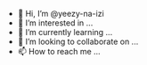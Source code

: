 - 👋 Hi, I’m @yeezy-na-izi
- 👀 I’m interested in ...
- 🌱 I’m currently learning ...
- 💞️ I’m looking to collaborate on ...
- 📫 How to reach me ...

<!---
yeezy-na-izi/yeezy-na-izi is a ✨ special ✨ repository because its `README.md` (this file) appears on your GitHub profile.
You can click the Preview link to take a look at your changes.
--->
